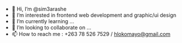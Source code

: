 - 👋 Hi, I’m @sim3arashe
- 👀 I’m interested in frontend web development and graphic/ui design
- 🌱 I’m currently learning ...
- 💞️ I’m looking to collaborate on ...
- 📫 How to reach me : +263 78 526 7529 / hlokomayo@gmail.com

<!---
sim3arashe/sim3arashe is a ✨ special ✨ repository because its `README.md` (this file) appears on your GitHub profile.
You can click the Preview link to take a look at your changes.
--->

